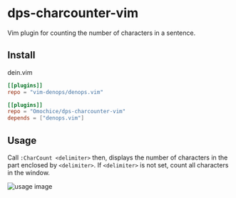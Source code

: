 # dps-charcounter-vim

Vim plugin for counting the number of characters in a sentence.


## Install

dein.vim

```toml
[[plugins]]
repo = "vim-denops/denops.vim"

[[plugins]]
repo = "Omochice/dps-charcounter-vim"
depends = ["denops.vim"]
```

## Usage

Call `:CharCount <delimiter>` then, displays the number of characters in the part enclosed by `<delimiter>`.
If `<delimiter>` is not set, count all characters in the window.

![usage image](https://i.gyazo.com/549ea12b7ab748cb01cd77ac33fb79cd.gif)
